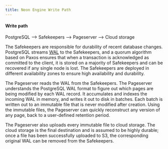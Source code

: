 ```yaml
---
title: Neon Engine Write Path
---
```


#### Write path

PostgreSQL --> Safekeepers --> Pageserver --> Cloud storage

The Safekeepers are responsible for durability of recent database changes. PostgreSQL streams [WAL](#postgres-glossary-of-terms) to the Safekeepers, and a quorum algorithm based on Paxos ensures that when a transaction is acknowledged as committed to the client, it is stored on a majority of Safekeepers and can be recovered if any single node is lost. The Safekeepers are deployed in different availability zones to ensure high availability and durability.

The Pageserver reads the WAL from the Safekeepers. The Pageserver understands the PostgreSQL WAL format to figure out which pages are being modified by each WAL record. It accumulates and indexes the incoming WAL in memory, and writes it out to disk in batches. Each batch is written out to an immutable file that is never modified after creation. Using the immutable files, the Pageserver can quickly reconstruct any version of any page, back to a user-defined retention period.

The Pageserver also uploads every immutable file to cloud storage. The cloud storage is the final destination and is assumed to be highly durable; once a file has been successfully uploaded to S3, the corresponding original WAL can be removed from the Safekeepers.
